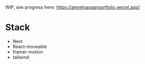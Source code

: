 WIP, see progress here: https://amrelnaggarportfolio.vercel.app/

# Stack

- Next
- React-moveable
- framer-motion
- tailwind

